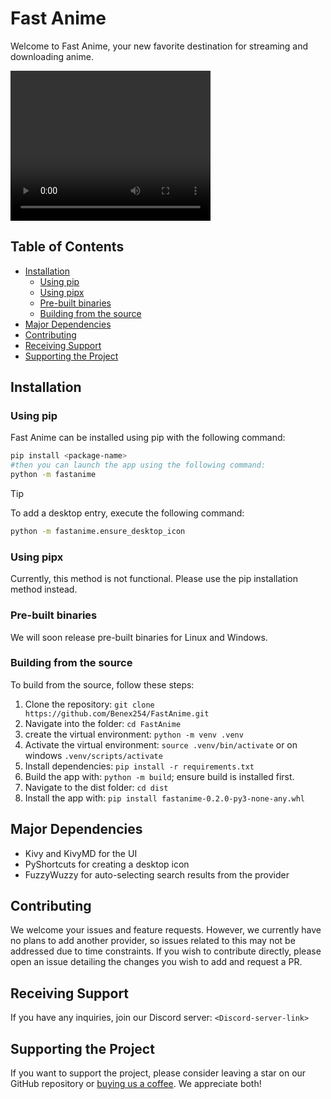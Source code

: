 # Fast Anime

Welcome to Fast Anime, your new favorite destination for streaming and downloading anime.

<video width="320" height="240" src="https://github.com/Benex254/FastAnime/blob/master/.assets/screencasts/fastanime_demo.webm" type="video/webm">
</video>

## Table of Contents

- [Installation](#installation)
  - [Using pip](#using-pip)
  - [Using pipx](#using-pipx)
  - [Pre-built binaries](#pre-built-binaries)
  - [Building from the source](#building-from-the-source)
- [Major Dependencies](#major-dependencies)
- [Contributing](#contributing)
- [Receiving Support](#receiving-support)
- [Supporting the Project](#supporting-the-project)

## Installation

### Using pip

Fast Anime can be installed using pip with the following command:

```bash
pip install <package-name>
#then you can launch the app using the following command:
python -m fastanime
```

> [!TIP]
> To add a desktop entry, execute the following command:
>
> ```bash
> python -m fastanime.ensure_desktop_icon
> ```

### Using pipx

Currently, this method is not functional. Please use the pip installation method instead.

### Pre-built binaries

We will soon release pre-built binaries for Linux and Windows.

### Building from the source

To build from the source, follow these steps:

1. Clone the repository: `git clone https://github.com/Benex254/FastAnime.git`
2. Navigate into the folder: `cd FastAnime`
3. create the virtual environment: `python -m venv .venv`
4. Activate the virtual environment: `source .venv/bin/activate` or on windows `.venv/scripts/activate`
5. Install dependencies: `pip install -r requirements.txt`
6. Build the app with: `python -m build`; ensure build is installed first.
7. Navigate to the dist folder: `cd dist`
8. Install the app with: `pip install fastanime-0.2.0-py3-none-any.whl`

## Major Dependencies

- Kivy and KivyMD for the UI
- PyShortcuts for creating a desktop icon
- FuzzyWuzzy for auto-selecting search results from the provider

## Contributing

We welcome your issues and feature requests. However, we currently have no plans to add another provider, so issues related to this may not be addressed due to time constraints. If you wish to contribute directly, please open an issue detailing the changes you wish to add and request a PR.

## Receiving Support

If you have any inquiries, join our Discord server: `<Discord-server-link>`

## Supporting the Project

If you want to support the project, please consider leaving a star on our GitHub repository or [buying us a coffee](ko-fi.com/benex254). We appreciate both!

